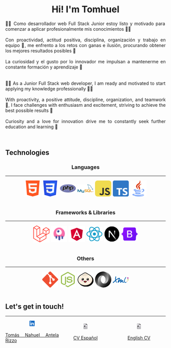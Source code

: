 <div align="justify">
    <div align="center">
        <h1>Hi! I'm Tomhuel</h1>
    </div>
    <!--<h2>About Me</h2>-->
    <p>
    👨‍💻 Como desarrollador web Full Stack Junior estoy listo y motivado para comenzar a aplicar profesionalmente mis conocimientos 💪💪
    <br>
    <br>
    Con proactividad, actitud positiva, disciplina, organización y trabajo en equipo 🤝, me enfrento a los retos con ganas e ilusión, procurando obtener los mejores resultados posibles 🙌
    <br>
    <br>
    La curiosidad y el gusto por lo innovador me impulsan a mantenerme en constante formación y aprendizaje 🔎
    <br>
    <br>
    <br>
    👨‍💻 As a Junior Full Stack web developer, I am ready and motivated to start applying my knowledge professionally 💪💪
    <br>
    <br>
    With proactivity, a positive attitude, discipline, organization, and teamwork 🤝, I face challenges with enthusiasm and excitement, striving to achieve the best possible results 🙌
    <br>
    <br>
    Curiosity and a love for innovation drive me to constantly seek further education and learning 🔎
    </p>
    <br>
    <h2>Technologies</h2>
    <h3 style="text-align: center;">Languages</h3>
    <hr>
    <div style="display: flex; justify-content: center; align-items: center; gap: 5px; flex-wrap: wrap;">
        <img src="./assets/html.png" style="width: 10%;" title="HTML 5"/>
        <img src="./assets/css.png" style="width: 10%;" title="CSS"/>
        <img src="./assets/php.png" style="width: 10%;" title="PHP"/>
        <img src="./assets/MySQL.png" style="width: 10%;" title="MySQL"/>
        <img src="./assets/js.png" style="width: 10%; border-radius: 0.5rem;" title="JavaScript"/>
        <img src="./assets/ts.png" style="width: 10%;" title="TypeScript"/>
        <img src="./assets/Java.png" style="width: 10%;" title="Java"/>
    </div>
    <br>
    <h3 style="text-align: center;">Frameworks & Libraries</h3>
    <hr>
    <div style="display: flex; justify-content: center; align-items: center; gap: 5px; flex-wrap: wrap;">
        <img src="./assets/laravel.png" style="width: 10%;" title="Laravel"/>
        <img src="./assets/Livewire.png" style="width: 10%;" title="Livewire"/>
        <img src="./assets/Angular.png" style="width: 10%;" title="Angular"/>
        <img src="./assets/React.png" style="width: 10%;" title="React JS"/>
        <img src="./assets/NextJS.png" style="width: 10%;" title="Next JS"/>
        <img src="./assets/Bootstrap.png" style="width: 10%;" title="Bootstrap 5"/>
    </div>
    <br>
    <h3 style="text-align: center;">Others</h3>
    <hr>
    <div style="display: flex; justify-content: center; align-items: center; gap: 5px; flex-wrap: wrap;">
        <img src="./assets/git.png" style="width: 10%;" title="Git"/>
        <img src="./assets/NodeJS.png" style="width: 10%;" title="NodeJS"/>
        <img src="./assets/BunJS.png" style="width: 10%;" title="Bun JS"/>
        <img src="./assets/JSON.png" style="width: 10%;" title="JSON"/>
        <img src="./assets/XML.png" style="width: 10%;" title="XML"/>
    </div>
    <br>
    <h2>Let's get in touch!</h2>
    <hr>
    <div style="display: flex; gap: 5px;">
        <div style="display: flex; align-items: center;">
            <a href="https://www.linkedin.com/in/tom%C3%A1s-nahuel-antela-rizzo-729149258/" style="display: flex; align-items: center; gap: 5px; flex-direction: column">
                <img src="./assets/linkedin.png" style="width: 10%"/>
                <p>Tomás Nahuel Antela Rizzo</p>
            </a>
            <a href="./assets/cv/CV Español.pdf" style="display: flex; align-items: center; gap: 5px; flex-direction: column">
                <img src="./assets/cv.png" style="width: 10%"/>
                <p>CV Español</p>
            </a>
            <a href="./assets/cv/CV English.pdf" style="display: flex; align-items: center; gap: 5px; flex-direction: column">
                <img src="./assets/cv.png" style="width: 10%"/>
                <p>English CV</p>
            </a>
        </div>
    </div>
</div>
